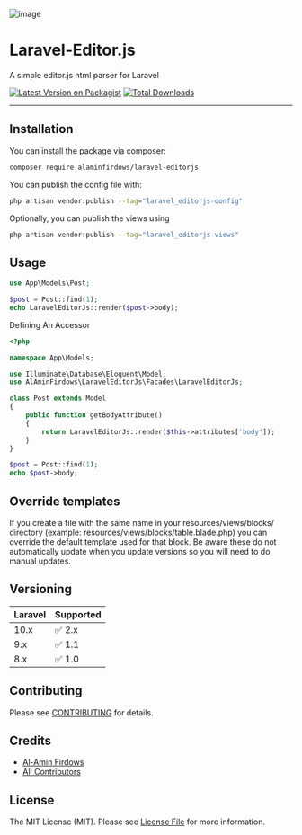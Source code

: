 ![image](https://user-images.githubusercontent.com/30468274/162574530-f9af87ef-79d4-41de-8ddb-9ebf60563ac9.png)

# Laravel-Editor.js

A simple editor.js html parser for Laravel

[![Latest Version on Packagist](https://img.shields.io/packagist/v/alaminfirdows/laravel-editorjs.svg?style=for-the-badge)](https://packagist.org/packages/alaminfirdows/laravel-editorjs)
[![Total Downloads](https://img.shields.io/packagist/dt/alaminfirdows/laravel-editorjs.svg?style=for-the-badge)](https://packagist.org/packages/alaminfirdows/laravel-editorjs)

---

## Installation

You can install the package via composer:

```bash
composer require alaminfirdows/laravel-editorjs
```

You can publish the config file with:

```bash
php artisan vendor:publish --tag="laravel_editorjs-config"
```

Optionally, you can publish the views using

```bash
php artisan vendor:publish --tag="laravel_editorjs-views"
```

## Usage

```php
use App\Models\Post;

$post = Post::find(1);
echo LaravelEditorJs::render($post->body);
```

Defining An Accessor

```php
<?php

namespace App\Models;

use Illuminate\Database\Eloquent\Model;
use AlAminFirdows\LaravelEditorJs\Facades\LaravelEditorJs;

class Post extends Model
{
    public function getBodyAttribute()
    {
        return LaravelEditorJs::render($this->attributes['body']);
    }
}

$post = Post::find(1);
echo $post->body;
```

## Override templates

If you create a file with the same name in your resources/views/blocks/ directory (example: resources/views/blocks/table.blade.php) you can override the default template used for that block.
Be aware these do not automatically update when you update versions so you will need to do manual updates.

## Versioning

| Laravel | Supported |
| ------- | --------- |
| 10.x    | ✅ 2.x    |
| 9.x     | ✅ 1.1    |
| 8.x     | ✅ 1.0    |

## Contributing

Please see [CONTRIBUTING](CONTRIBUTING.md) for details.

## Credits

- [Al-Amin Firdows](https://github.com/alaminfirdows)
- [All Contributors](../../contributors)

## License

The MIT License (MIT). Please see [License File](LICENSE.md) for more information.
